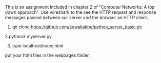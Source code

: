 This is an assignment included in chapter 2 of "Computer Networks: A top down approach". Use wireshark to the see the HTTP request and response messages passed between our server and the browser an HTTP client.

1. git clone https://github.com/kewaltakhe/python_server_basic.git

2.python3 myserver.py

3. type localhost/index.html

put your html files in the webpages folder.
